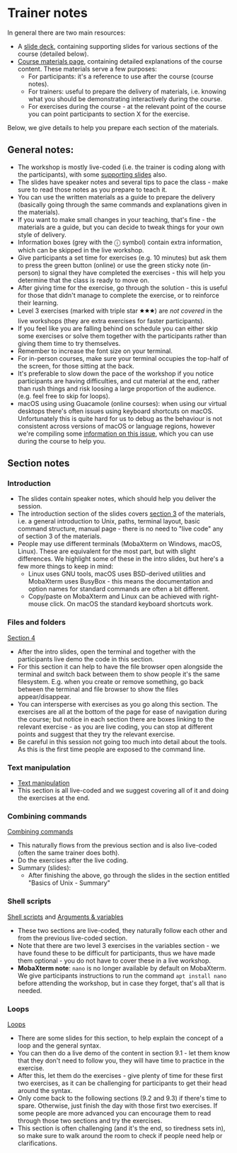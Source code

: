 # Trainer notes

In general there are two main resources: 

- A [slide deck](https://docs.google.com/presentation/d/1q9Wy77wg_QrN5iP_wYD_TpX7iurs2eFYliOId1owj1A/edit?usp=sharing), containing supporting slides for various sections of the course (detailed below).
- [Course materials page](https://cambiotraining.github.io/unix-shell/), containing detailed explanations of the course content. These materials serve a few purposes:
  - For participants: it's a reference to use after the course (course notes).
  - For trainers: useful to prepare the delivery of materials, i.e. knowing what you should be demonstrating interactively during the course.
  - For exercises during the course - at the relevant point of the course you can point participants to section X for the exercise. 

Below, we give details to help you prepare each section of the materials.


## General notes: 

- The workshop is mostly live-coded (i.e. the trainer is  coding along with the participants), with some [supporting slides](https://docs.google.com/presentation/d/1q9Wy77wg_QrN5iP_wYD_TpX7iurs2eFYliOId1owj1A/edit?usp=sharing) also.
- The slides have speaker notes and several tips to pace the class - make sure to read those notes as you prepare to teach it.
- You can use the written materials as a guide to prepare the delivery (basically going through the same commands and explanations given in the materials).
- If you want to make small changes in your teaching, that's fine - the materials are a guide, but you can decide to tweak things for your own style of delivery. 
- Information boxes (grey with the ⓘ symbol) contain extra information, which can be skipped in the live workshop.
- Give participants a set time for exercises (e.g. 10 minutes) but ask them to press the green button (online) or use the green sticky note (in-person) to signal they have completed the exercises - this will help you determine that the class is ready to move on. 
- After giving time for the exercise, go through the solution - this is useful for those that didn't manage to complete the exercise, or to reinforce their learning. 
- Level 3 exercises (marked with triple star 🟊🟊🟊) are _not covered_ in the live workshops (they are extra exercises for faster participants).
- If you feel like you are falling behind on schedule you can either skip some exercises or solve them together with the participants rather than giving them time to try themselves. 
- Remember to increase the font size on your terminal.
- For in-person courses, make sure your terminal occupies the top-half of the screen, for those sitting at the back. 
- It's preferable to slow down the pace of the workshop if you notice participants are having difficulties, and cut material at the end, rather than rush things and risk loosing a large proportion of the audience. (e.g. feel free to skip for loops).
- macOS using using Guacamole (online courses): when using our virtual desktops there's often issues using keyboard shortcuts on macOS. Unfortunately this is quite hard for us to debug as the behaviour is not consistent across versions of macOS or language regions, however we're compiling some [information on this issue](https://github.com/cambiotraining/unix-shell/issues/19), which you can use during the course to help you. 


## Section notes

### Introduction

- The slides contain speaker notes, which should help you deliver the session. 
- The introduction section of the slides covers [section 3](https://cambiotraining.github.io/unix-shell/materials/01-basics/01-unix_overview.html) of the materials, i.e. a general introduction to Unix, paths, terminal layout, basic command structure, manual page - there is no need to "live code" any of section 3 of the materials.
- People may use different terminals (MobaXterm on Windows, macOS, Linux). These are equivalent for the most part, but with slight differences. We highlight some of these in the intro slides, but here's a few more things to keep in mind: 
  - Linux uses GNU tools, macOS uses BSD-derived utilities and MobaXterm uses BusyBox - this means the documentation and option names for standard commands are often a bit different. 
  - Copy/paste on MobaXterm and Linux can be achieved with right-mouse click. On macOS the standard keyboard shortcuts work. 

### Files and folders

[Section 4](https://cambiotraining.github.io/unix-shell/materials/01-basics/02-files_directories.html)

- After the intro slides, open the terminal and together with the participants live demo the code in this section.
- For this section it can help to have the file browser open alongside the terminal and switch back between them to show people it's the same filesystem. E.g. when you create or remove something, go back between the terminal and file browser to show the files appear/disappear.
- You can intersperse with exercises as you go along this section. The exercises are all at the bottom of the page for ease of navigation during the course; but notice in each section there are boxes linking to the relevant exercise - as you are live coding, you can stop at different points and suggest that they try the relevant exercise. 
- Be careful in this session not going too much into detail about the tools. As this is the first time people are exposed to the command line. 

### Text manipulation

- [Text manipulation](https://cambiotraining.github.io/unix-shell/materials/01-basics/03-text_manipulation.html)
- This section is all live-coded and we suggest covering all of it and doing the exercises at the end. 

### Combining commands

[Combining commands](https://cambiotraining.github.io/unix-shell/materials/01-basics/04-combining_commands.html)

- This naturally flows from the previous section and is also live-coded (often the same trainer does both). 
- Do the exercises after the live coding.
- Summary (slides): 
  - After finishing the above, go through the slides in the section entitled "Basics of Unix - Summary"

### Shell scripts

[Shell scripts](https://cambiotraining.github.io/unix-shell/materials/02-programming/01-scripts.html) and [Arguments & variables](https://cambiotraining.github.io/unix-shell/materials/02-programming/02-variables.html)

- These two sections are live-coded, they naturally follow each other and from the previous live-coded section.
- Note that there are two level 3 exercises in the variables section - we have found these to be difficult for participants, thus we have made them optional - you do not have to cover these in a live workshop. 
- **MobaXterm note**: `nano` is no longer available by default on MobaXterm. We give participants instructions to run the command `apt install nano` before attending the workshop, but in case they forget, that's all that is needed.

### Loops

[Loops](https://cambiotraining.github.io/unix-shell/materials/02-programming/03-loops.html)

- There are some slides for this section, to help explain the concept of a loop and the general syntax. 
- You can then do a live demo of the content in section 9.1 - let them know that they don't need to follow you, they will have time to practice in the exercise. 
- After this, let them do the exercises - give plenty of time for these first two exercises, as it can be challenging for participants to get their head around the syntax. 
- Only come back to the following sections (9.2 and 9.3) if there's time to spare. Otherwise, just finish the day with those first two exercises. If some people are more advanced you can encourage them to read through those two sections and try the exercises. 
- This section is often challenging (and it's the end, so tiredness sets in), so make sure to walk around the room to check if people need help or clarifications.